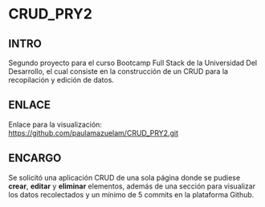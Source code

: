 # CRUD_PRY2
## INTRO
Segundo proyecto para el curso Bootcamp Full Stack de la Universidad Del Desarrollo, el cual consiste en la construcción de un CRUD para la recopilación y edición de datos.
## ENLACE
Enlace para la visualización: https://github.com/paulamazuelam/CRUD_PRY2.git
## ENCARGO
Se solicitó una aplicación CRUD de una sola página donde se pudiese **crear**, **editar** y **eliminar** elementos, además de una sección para visualizar los datos recolectados y un mínimo de 5 commits en la plataforma Github.
